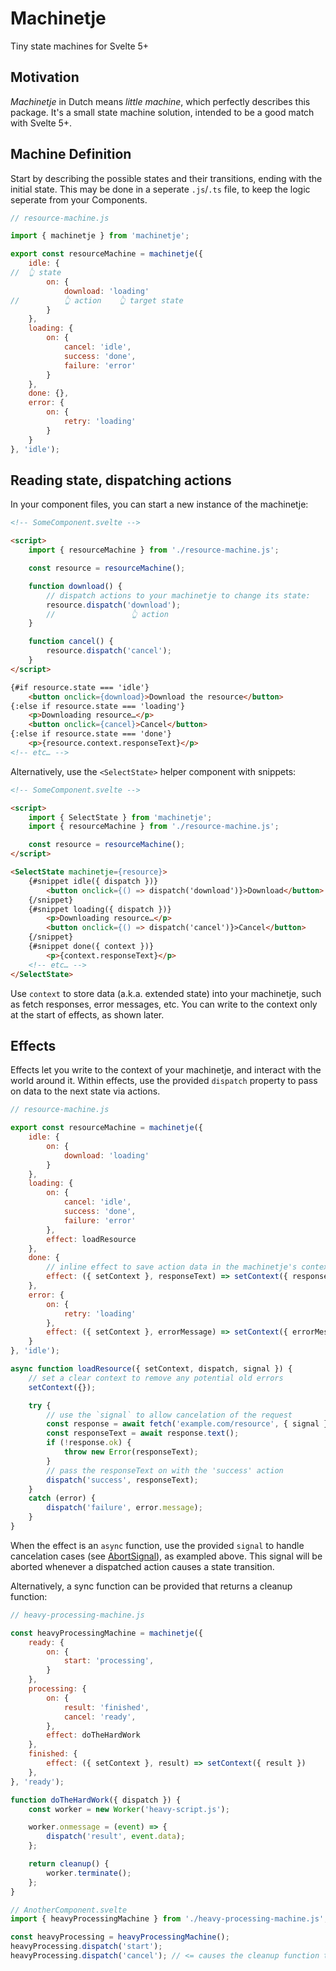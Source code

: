 # Machinetje
Tiny state machines for Svelte 5+

## Motivation
_Machinetje_ in Dutch means _little machine_, which perfectly describes this package. It's a small state machine solution, intended to be a good match with Svelte 5+.

## Machine Definition

Start by describing the possible states and their transitions, ending with the initial state. This may be done in a seperate `.js`/`.ts` file, to keep the logic seperate from your Components.

```JavaScript
// resource-machine.js

import { machinetje } from 'machinetje';

export const resourceMachine = machinetje({
    idle: {
//  👆 state
        on: {
            download: 'loading'
//          👆 action    👆 target state
        }
    },
    loading: {
        on: {
            cancel: 'idle',
            success: 'done',
            failure: 'error'
        }
    },
    done: {},
    error: {
        on: {
            retry: 'loading'
        }
    }
}, 'idle');
```

## Reading state, dispatching actions

In your component files, you can start a new instance of the machinetje:

```HTML
<!-- SomeComponent.svelte -->

<script>
    import { resourceMachine } from './resource-machine.js';

    const resource = resourceMachine();

    function download() {
        // dispatch actions to your machinetje to change its state:
        resource.dispatch('download');
        //                 👆 action
    }

    function cancel() {
        resource.dispatch('cancel');
    }
</script>

{#if resource.state === 'idle'}
    <button onclick={download}>Download the resource</button>
{:else if resource.state === 'loading'}
    <p>Downloading resource…</p>
    <button onclick={cancel}>Cancel</button>
{:else if resource.state === 'done'}
    <p>{resource.context.responseText}</p>
<!-- etc… -->
```

Alternatively, use the `<SelectState>` helper component with snippets:

```HTML
<!-- SomeComponent.svelte -->

<script>
    import { SelectState } from 'machinetje';
    import { resourceMachine } from './resource-machine.js';

    const resource = resourceMachine();
</script>

<SelectState machinetje={resource}>
    {#snippet idle({ dispatch })}
        <button onclick={() => dispatch('download')}>Download</button>
    {/snippet}
    {#snippet loading({ dispatch })}
        <p>Downloading resource…</p>
        <button onclick={() => dispatch('cancel')}>Cancel</button>
    {/snippet}
    {#snippet done({ context })}
        <p>{context.responseText}</p>
    <!-- etc… -->
</SelectState>
```

Use `context` to store data (a.k.a. extended state) into your machinetje, such as fetch responses, error messages, etc. You can write to the context only at the start of effects, as shown later.

## Effects

Effects let you write to the context of your machinetje, and interact with the world around it. Within effects, use the provided `dispatch` property to pass on data to the next state via actions.

```JavaScript
// resource-machine.js

export const resourceMachine = machinetje({
    idle: {
        on: {
            download: 'loading'
        }
    },
    loading: {
        on: {
            cancel: 'idle',
            success: 'done',
            failure: 'error'
        },
        effect: loadResource
    },
    done: {
        // inline effect to save action data in the machinetje's context
        effect: ({ setContext }, responseText) => setContext({ responseText })
    },
    error: {
        on: {
            retry: 'loading'
        },
        effect: ({ setContext }, errorMessage) => setContext({ errorMessage })
    }
}, 'idle');

async function loadResource({ setContext, dispatch, signal }) {
    // set a clear context to remove any potential old errors
    setContext({});

    try {
        // use the `signal` to allow cancelation of the request
        const response = await fetch('example.com/resource', { signal });
        const responseText = await response.text();
        if (!response.ok) {
            throw new Error(responseText);
        }
        // pass the responseText on with the 'success' action
        dispatch('success', responseText);
    }
    catch (error) {
        dispatch('failure', error.message);
    }
}
```

When the effect is an `async` function, use the provided `signal` to handle cancelation cases (see [AbortSignal](https://developer.mozilla.org/en-US/docs/Web/API/AbortSignal)), as exampled above. This signal will be aborted whenever a dispatched action causes a state transition.

Alternatively, a sync function can be provided that returns a cleanup function:

```JavaScript
// heavy-processing-machine.js

const heavyProcessingMachine = machinetje({
    ready: {
        on: {
            start: 'processing',
        }
    },
    processing: {
        on: {
            result: 'finished',
            cancel: 'ready',
        },
        effect: doTheHardWork
    },
    finished: {
        effect: ({ setContext }, result) => setContext({ result })
    },
}, 'ready');

function doTheHardWork({ dispatch }) {
    const worker = new Worker('heavy-script.js');

    worker.onmessage = (event) => {
        dispatch('result', event.data);
    };

    return cleanup() {
        worker.terminate();
    };
}

// AnotherComponent.svelte
import { heavyProcessingMachine } from './heavy-processing-machine.js';

const heavyProcessing = heavyProcessingMachine();
heavyProcessing.dispatch('start');
heavyProcessing.dispatch('cancel'); // <= causes the cleanup function to run
```
